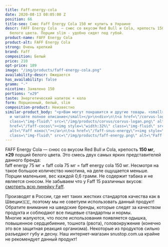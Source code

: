 ```yaml
---
title: Faff-energy-cola
date: 2020-08-13 08:05:00 Z
position: 66
title-seo: Снюс Faff Energy Cola 150 мг купить в Украине
descr: FAFF Energy Cola  — снюс со вкусом Red Bull и Cola, крепость 150 мг,  29 порций
  белого цвета. Порции slim - удобно сидят под губой.
product-name: FAFF Energy Cola
product-alt: FAFF Energy Cola
strong: Очень крепкий
brand: Faff
composition: Белый
price: 210
opt-price: 189
image: "/img/products/faff-energy-cola.png"
availability-descr: Ожидается
has_availability: false
gramm: "-"
nicotine: Заявлено 150
portions: "±29"
taste: Энергетический напиток + кола
form: Порционный, белый, slim
composition-product: Неизвестно
similar-product_body: "<p>Вам могут понравится и другие товары. <small>Жмите на картинки
  и читайте полное описание</small></p>\n<div>\n\t<a href=\"/corvus-logan\"><img style=\"width:32%\"
  class=\"img-fluid\" src=\"/img/products/corvus/corvus-logan.png\" alt=\"Corvus Logan\"></a>\n\t<a
  href=\"/faff-cocos\"><img style=\"width:32%\" class=\"img-fluid\" src=\"/img/products/faff-cocos.png\"
  alt=\"Faff кокос\"></a>\n\t<a href=\"/faff-snus-energy\"><img style=\"width:32%\"
  class=\"img-fluid\" src=\"/img/products/faff-energy.png\" alt=\"Faff Enedry\"></a>\n</div>"
---
```


FAFF Energy Cola  — снюс со вкусом Red Bull и Cola, крепость **150 мг**, **±29** порций белого цвета.
Это смесь двух самых ярких представителей данного бренда:<br> faff energy 75 мг + faff cola 75 мг = faff energy cola 150 мг. Несмотря на такое большое количество никотина, на деле ощущается меньше. Порции маленькие, вес каждой 0,6 грамм. Не содержит табака и не является снюсом.
Не забываем что у Faff 15 различных вкусов: [смотреть всю линейку Faff](/faff).

Производят в России, где нет таких жестких стандартов качества как в Швеции🇸🇪, поэтому мы не советуем использовать данный продукт! Обратите внимание на шведские бренды, которые следят за качеством продукта и соблюдают все пищевые стандартны и нормы.<br>
Многие жалуются, что после использования появляется одышка, повышенное сердцебиение, тошнота (рвота), головокружение (конечно это все защитная реакция организма). Некоторые из продуктов сильно разъедают губу и десну. Наш интернет-магазин snustop.com.ua крайне не рекомендует данный продукт!